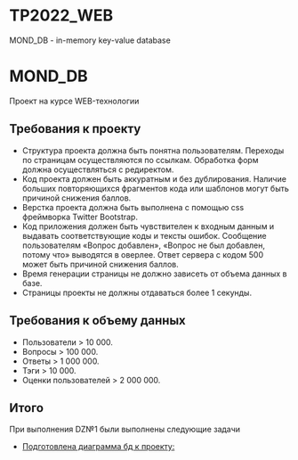# TP2022_WEB

MOND_DB - in-memory key-value database

<div class="app">
    <h1 class="app__name">MOND_DB</h1>
    <p class="app__description">Проект на курсе WEB-технологии</p>
</div>

<section class="requirements">
    <h2 class="requirements__header">Требования к проекту</h2>
    <ul class="requirements__list list">
        <li class="list__item item">Структура проекта должна быть понятна пользователям. Переходы по страницам осуществляются по ссылкам. Обработка форм должна осуществляться с редиректом. </li>
        <li class="list__item item">Код проекта должен быть аккуратным и без дублирования. Наличие больших повторяющихся фрагментов кода или шаблонов могут быть причиной снижения баллов.</li>
        <li class="list__item item">Верстка проекта должна быть выполнена с помощью css фреймворка Twitter Bootstrap.</li>
        <li class="list__item item"> Код приложения должен быть чувствителен к входным данным и выдавать соответствующие коды и тексты ошибок. Сообщение пользователям «Вопрос добавлен», «Вопрос не был добавлен, потому что» выводятся в оверлее. Ответ сервера с кодом 500 может быть причиной снижения баллов.</li>
        <li class="list__item item"> Время генерации страницы не должно зависеть от объема данных в базе.</li>
        <li class="list__item item"> Страницы проекты не должны отдаваться более 1 секунды.</li>
    </ul>
</section>

<section class="requirements">
    <h2 class="requirements__header">Требования к объему данных</h2>
    <ul class="requirements__list list">
        <li class="list__item item">Пользователи > 10 000. </li>
        <li class="list__item item">Вопросы > 100 000.</li>
        <li class="list__item item">Ответы > 1 000 000.</li>
        <li class="list__item item">Тэги > 10 000.</li>
        <li class="list__item item"> Оценки пользователей > 2 000 000.</li>
    </ul>
</section>

<section class="results">
    <h2 class="results__header">Итого</h2>
    <p class="results__description">При выполнения DZ№1 были выполнены следующие задачи</p>
    <ul class="results__list list">
        <li class="list__item item">
        <a href="https://dbdesigner.page.link/t956ZYsX3kz4ppFL9">Подготовлена диаграмма бд к проекту:</a>
        </li>
    </ul>
</section>
